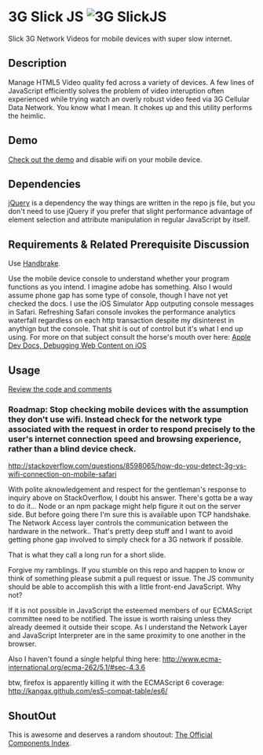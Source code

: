 # 3G Slick JS ![3G SlickJS](http://s3.amazonaws.com/mynodebucket/assets/images/slicklogo.png)

Slick 3G Network Videos for mobile devices with super slow internet.

## Description

Manage HTML5 Video quality fed across a variety of devices. A few lines of JavaScript efficiently solves the problem of video interuption often experienced while trying watch an overly robust video feed via 3G Cellular Data Network. You know what I mean. It chokes up and this utility performs the heimlic. 

## Demo

[Check out the demo](http://video.kickr.io) and disable wifi on your mobile device.

## Dependencies

[jQuery](http://ajax.googleapis.com/ajax/libs/jquery/1.8.3/jquery.min.js) is a dependency the way things are written in the repo js file, but you don't need to use jQuery if you prefer that slight performance advantage of element selection and attribute manipulation in regular JavaScript by itself.

## Requirements & Related Prerequisite Discussion

Use [Handbrake](http://handbrake.fr/downloads.php).

Use the mobile device console to understand whether your program functions as you intend. I imagine adobe has something. Also I would assume phone gap has some type of console, though I have not yet checked the docs. I use the iOS Simulator App outputing console messages in Safari. Refreshing Safari console invokes the performance analytics waterfall regardless on each http transaction despite my disinterest in anythign but the console. That shit is out of control but it's what I end up using. For more on that subject consult the horse's mouth over here: [Apple Dev Docs, Debugging Web Content on iOS](http://goo.gl/8A7BN)

## Usage

[Review the code and comments](http://github.com/bcardan/3gslick.js/blob/master/3gslick.js)


### Roadmap: Stop checking mobile devices with the assumption they don't use wifi. Instead check for the network type associated with the request in order to respond precisely to the user's internet connection speed and browsing experience, rather than a blind device check. 

http://stackoverflow.com/questions/8598065/how-do-you-detect-3g-vs-wifi-connection-on-mobile-safari

With polite aknowledgement and respect for the gentleman's response to inquiry above on StackOverflow, I doubt his answer. There's gotta be a way to do it... Node or an npm package might help figure it out on the server side. But before going there I'm sure this is available upon TCP handshake. The Network Access layer controls the communication between the hardware in the network..  That's pretty deep stuff and I want to avoid getting phone gap involved to simply check for a 3G network if possible. 

That is what they call a long run for a short slide. 

Forgive my ramblings. If you stumble on this repo and happen to know or think of something please submit a pull request or issue. The JS community should be able to accomplish this with a little front-end JavaScript. Why not? 

If it is not possible in JavaScript the esteemed members of our ECMAScript committee need to be notified. The issue is worth raising unless they already deemed it outside their scope. As I understand the Network Layer and JavaScript Interpreter are in the same proximity to one another in the browser. 

Also I haven't found a single helpful thing here: http://www.ecma-international.org/ecma-262/5.1/#sec-4.3.6

btw, firefox is apparently killing it with the ECMAScript 6 coverage: http://kangax.github.com/es5-compat-table/es6/

## ShoutOut
This is awesome and deserves a random shoutout: [The Official Components Index](https://github.com/component/component/wiki/Components).
